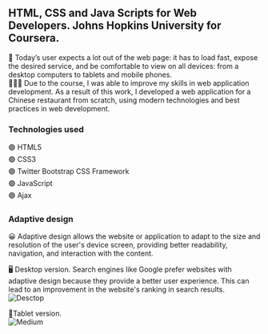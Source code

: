 ## HTML, CSS and Java Scripts for Web Developers. Johns Hopkins University for Coursera.
👤 Today’s user expects a lot out of the web page: it has to load fast, expose the desired service, and be comfortable to view on all devices: from a desktop computers to tablets and mobile phones.   
👩🏻‍💻 Due to the course, I was able to improve my skills in web application development. As a result of this work, I developed a web application for a Chinese restaurant from scratch, using modern technologies and best practices in web development.  

### Technologies used
🟣 HTML5  
🟣 CSS3  
🟣 Twitter Bootstrap CSS Framework  
🟣 JavaScript  
🟣 Ajax  

### Adaptive design
😀 Adaptive design allows the website or application to adapt to the size and resolution of the user's device screen, providing better readability, navigation, and interaction with the content. 

🖥️ Desktop version. Search engines like Google prefer websites with adaptive design because they provide a better user experience. This can lead to an improvement in the website's ranking in search results.
![Desctop](https://github.com/IakovlevaNatalia/Coursera/assets/69373349/4ada03fc-29f6-4099-8503-9e14eb5ecb3d)  

📔Tablet version.  
![Medium](https://github.com/IakovlevaNatalia/Coursera/assets/69373349/d5bd0329-1139-40aa-b9ca-e5a38d28f7ef)

